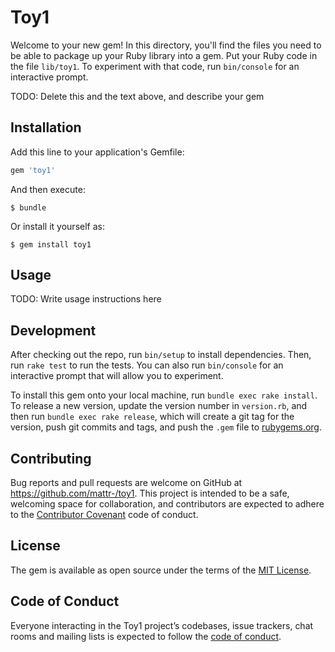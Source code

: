 # Toy1

Welcome to your new gem! In this directory, you'll find the files you need to be able to package up your Ruby library into a gem. Put your Ruby code in the file `lib/toy1`. To experiment with that code, run `bin/console` for an interactive prompt.

TODO: Delete this and the text above, and describe your gem

## Installation

Add this line to your application's Gemfile:

```ruby
gem 'toy1'
```

And then execute:

    $ bundle

Or install it yourself as:

    $ gem install toy1

## Usage

TODO: Write usage instructions here

## Development

After checking out the repo, run `bin/setup` to install dependencies. Then, run `rake test` to run the tests. You can also run `bin/console` for an interactive prompt that will allow you to experiment.

To install this gem onto your local machine, run `bundle exec rake install`. To release a new version, update the version number in `version.rb`, and then run `bundle exec rake release`, which will create a git tag for the version, push git commits and tags, and push the `.gem` file to [rubygems.org](https://rubygems.org).

## Contributing

Bug reports and pull requests are welcome on GitHub at https://github.com/mattr-/toy1. This project is intended to be a safe, welcoming space for collaboration, and contributors are expected to adhere to the [Contributor Covenant](http://contributor-covenant.org) code of conduct.

## License

The gem is available as open source under the terms of the [MIT License](https://opensource.org/licenses/MIT).

## Code of Conduct

Everyone interacting in the Toy1 project’s codebases, issue trackers, chat rooms and mailing lists is expected to follow the [code of conduct](https://github.com/mattr-/toy1/blob/master/CODE_OF_CONDUCT.md).
